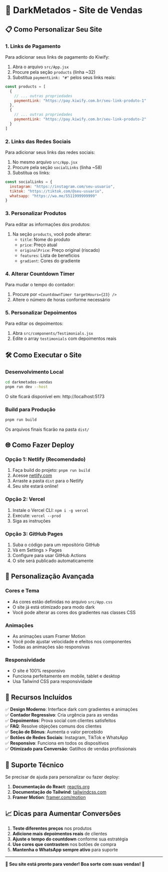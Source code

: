 # 🚀 DarkMetados - Site de Vendas

## 📋 Como Personalizar Seu Site

### 1. **Links de Pagamento**
Para adicionar seus links de pagamento do Kiwify:

1. Abra o arquivo `src/App.jsx`
2. Procure pela seção `products` (linha ~32)
3. Substitua `paymentLink: "#"` pelos seus links reais:

```javascript
const products = [
  {
    // ... outras propriedades
    paymentLink: "https://pay.kiwify.com.br/seu-link-produto-1"
  },
  {
    // ... outras propriedades  
    paymentLink: "https://pay.kiwify.com.br/seu-link-produto-2"
  }
]
```

### 2. **Links das Redes Sociais**
Para adicionar seus links das redes sociais:

1. No mesmo arquivo `src/App.jsx`
2. Procure pela seção `socialLinks` (linha ~58)
3. Substitua os links:

```javascript
const socialLinks = {
  instagram: "https://instagram.com/seu-usuario",
  tiktok: "https://tiktok.com/@seu-usuario", 
  whatsapp: "https://wa.me/5511999999999"
}
```

### 3. **Personalizar Produtos**
Para editar as informações dos produtos:

1. Na seção `products`, você pode alterar:
   - `title`: Nome do produto
   - `price`: Preço atual
   - `originalPrice`: Preço original (riscado)
   - `features`: Lista de benefícios
   - `gradient`: Cores do gradiente

### 4. **Alterar Countdown Timer**
Para mudar o tempo do contador:

1. Procure por `<CountdownTimer targetHours={23} />`
2. Altere o número de horas conforme necessário

### 5. **Personalizar Depoimentos**
Para editar os depoimentos:

1. Abra `src/components/Testimonials.jsx`
2. Edite o array `testimonials` com depoimentos reais

## 🛠️ Como Executar o Site

### **Desenvolvimento Local**
```bash
cd darkmetados-vendas
pnpm run dev --host
```
O site ficará disponível em: http://localhost:5173

### **Build para Produção**
```bash
pnpm run build
```
Os arquivos finais ficarão na pasta `dist/`

## 🌐 Como Fazer Deploy

### **Opção 1: Netlify (Recomendado)**
1. Faça build do projeto: `pnpm run build`
2. Acesse [netlify.com](https://netlify.com)
3. Arraste a pasta `dist` para o Netlify
4. Seu site estará online!

### **Opção 2: Vercel**
1. Instale o Vercel CLI: `npm i -g vercel`
2. Execute: `vercel --prod`
3. Siga as instruções

### **Opção 3: GitHub Pages**
1. Suba o código para um repositório GitHub
2. Vá em Settings > Pages
3. Configure para usar GitHub Actions
4. O site será publicado automaticamente

## 🎨 Personalização Avançada

### **Cores e Tema**
- As cores estão definidas no arquivo `src/App.css`
- O site já está otimizado para modo dark
- Você pode alterar as cores dos gradientes nas classes CSS

### **Animações**
- As animações usam Framer Motion
- Você pode ajustar velocidade e efeitos nos componentes
- Todas as animações são responsivas

### **Responsividade**
- O site é 100% responsivo
- Funciona perfeitamente em mobile, tablet e desktop
- Usa Tailwind CSS para responsividade

## 📱 Recursos Incluídos

✅ **Design Moderno**: Interface dark com gradientes e animações  
✅ **Contador Regressivo**: Cria urgência para as vendas  
✅ **Depoimentos**: Prova social com clientes satisfeitos  
✅ **FAQ**: Resolve objeções comuns dos clientes  
✅ **Seção de Bônus**: Aumenta o valor percebido  
✅ **Botões de Redes Sociais**: Instagram, TikTok e WhatsApp  
✅ **Responsivo**: Funciona em todos os dispositivos  
✅ **Otimizado para Conversão**: Gatilhos de vendas profissionais  

## 🔧 Suporte Técnico

Se precisar de ajuda para personalizar ou fazer deploy:

1. **Documentação do React**: [reactjs.org](https://reactjs.org)
2. **Documentação do Tailwind**: [tailwindcss.com](https://tailwindcss.com)
3. **Framer Motion**: [framer.com/motion](https://framer.com/motion)

## 📈 Dicas para Aumentar Conversões

1. **Teste diferentes preços** nos produtos
2. **Adicione mais depoimentos reais** de clientes
3. **Ajuste o tempo do countdown** conforme sua estratégia
4. **Use cores que contrastem** nos botões de compra
5. **Mantenha o WhatsApp sempre ativo** para suporte

---

**🎯 Seu site está pronto para vender! Boa sorte com suas vendas! 🚀**
